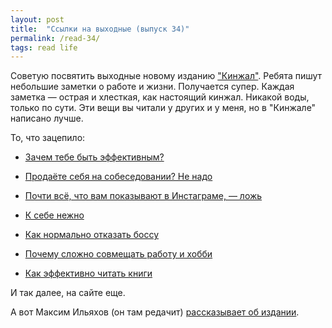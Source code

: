 ```yaml
---
layout: post
title:  "Ссылки на выходные (выпуск 34)"
permalink: /read-34/
tags: read life
---
```


[kinzhal]: https://kinzhal.media/

Советую посвятить выходные новому изданию ["Кинжал"][kinzhal]. Ребята пишут
небольшие заметки о работе и жизни. Получается супер. Каждая заметка — острая и
хлесткая, как настоящий кинжал. Никакой воды, только по сути. Эти вещи вы читали
у других и у меня, но в "Кинжале" написано лучше.

То, что зацепило:

- [Зачем тебе быть эффективным?](https://kinzhal.media/why-so-efficient/)

- [Продаёте себя на собеседовании? Не надо](https://kinzhal.media/ne-prodal/)

- [Почти всё, что вам показывают в Инстаграме, — ложь](https://kinzhal.media/insta-fake/)

- [К себе нежно](https://kinzhal.media/nezhno/)

- [Как нормально отказать боссу](https://kinzhal.media/just-say-no/)

- [Почему сложно совмещать работу и хобби](https://kinzhal.media/sovmestil/)

- [Как эффективно читать книги](https://kinzhal.media/read-less/)

И так далее, на сайте еще.

[about]: http://maximilyahov.ru/blog/all/le-kinzhal/

А вот Максим Ильяхов (он там редачит) [рассказывает об издании][about].
